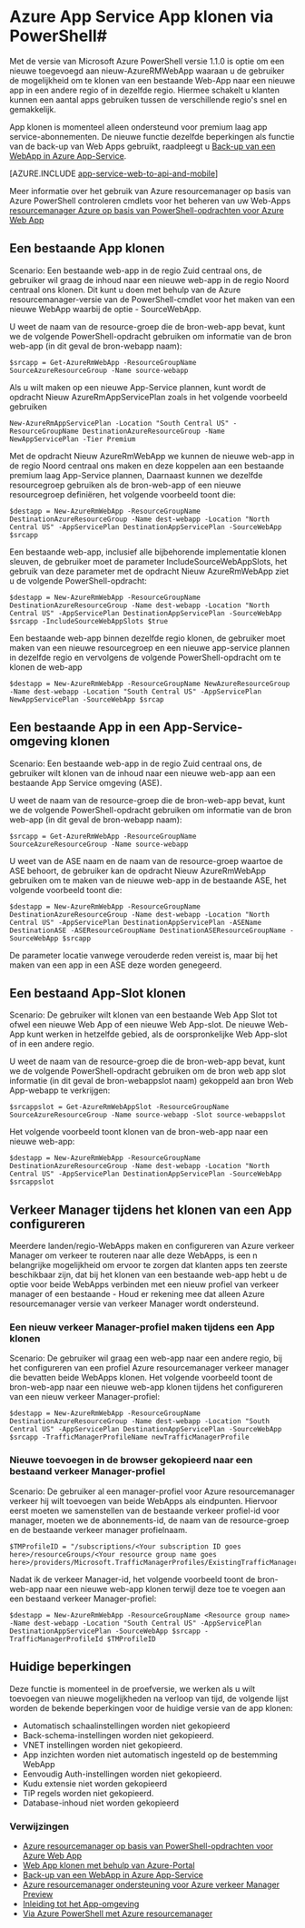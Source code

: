 <properties
    pageTitle="Web App klonen via PowerShell"
    description="Leer hoe u uw Web-Apps naar nieuwe Web-Apps via PowerShell klonen."
    services="app-service\web"
    documentationCenter=""
    authors="ahmedelnably"
    manager="stefsch"
    editor=""/>

<tags
    ms.service="app-service-web"
    ms.workload="web"
    ms.tgt_pltfrm="na"
    ms.devlang="na"
    ms.topic="article"
    ms.date="01/13/2016"
    ms.author="ahmedelnably"/>

# <a name="azure-app-service-app-cloning-using-powershell"></a>Azure App Service App klonen via PowerShell#

Met de versie van Microsoft Azure PowerShell versie 1.1.0 is optie om een nieuwe toegevoegd aan nieuw-AzureRMWebApp waaraan u de gebruiker de mogelijkheid om te klonen van een bestaande Web-App naar een nieuwe app in een andere regio of in dezelfde regio. Hiermee schakelt u klanten kunnen een aantal apps gebruiken tussen de verschillende regio's snel en gemakkelijk.

App klonen is momenteel alleen ondersteund voor premium laag app service-abonnementen. De nieuwe functie dezelfde beperkingen als functie van de back-up van Web Apps gebruikt, raadpleegt u [Back-up van een WebApp in Azure App-Service](web-sites-backup.md).

[AZURE.INCLUDE [app-service-web-to-api-and-mobile](../../includes/app-service-web-to-api-and-mobile.md)] 

Meer informatie over het gebruik van Azure resourcemanager op basis van Azure PowerShell controleren cmdlets voor het beheren van uw Web-Apps [resourcemanager Azure op basis van PowerShell-opdrachten voor Azure Web App](app-service-web-app-azure-resource-manager-powershell.md)

## <a name="cloning-an-existing-app"></a>Een bestaande App klonen ##

Scenario: Een bestaande web-app in de regio Zuid centraal ons, de gebruiker wil graag de inhoud naar een nieuwe web-app in de regio Noord centraal ons klonen. Dit kunt u doen met behulp van de Azure resourcemanager-versie van de PowerShell-cmdlet voor het maken van een nieuwe WebApp waarbij de optie - SourceWebApp.

U weet de naam van de resource-groep die de bron-web-app bevat, kunt we de volgende PowerShell-opdracht gebruiken om informatie van de bron web-app (in dit geval de bron-webapp naam):

    $srcapp = Get-AzureRmWebApp -ResourceGroupName SourceAzureResourceGroup -Name source-webapp

Als u wilt maken op een nieuwe App-Service plannen, kunt wordt de opdracht Nieuw AzureRmAppServicePlan zoals in het volgende voorbeeld gebruiken

    New-AzureRmAppServicePlan -Location "South Central US" -ResourceGroupName DestinationAzureResourceGroup -Name NewAppServicePlan -Tier Premium

Met de opdracht Nieuw AzureRmWebApp we kunnen de nieuwe web-app in de regio Noord centraal ons maken en deze koppelen aan een bestaande premium laag App-Service plannen, Daarnaast kunnen we dezelfde resourcegroep gebruiken als de bron-web-app of een nieuwe resourcegroep definiëren, het volgende voorbeeld toont die:

    $destapp = New-AzureRmWebApp -ResourceGroupName DestinationAzureResourceGroup -Name dest-webapp -Location "North Central US" -AppServicePlan DestinationAppServicePlan -SourceWebApp $srcapp

Een bestaande web-app, inclusief alle bijbehorende implementatie klonen sleuven, de gebruiker moet de parameter IncludeSourceWebAppSlots, het gebruik van deze parameter met de opdracht Nieuw AzureRmWebApp ziet u de volgende PowerShell-opdracht:

    $destapp = New-AzureRmWebApp -ResourceGroupName DestinationAzureResourceGroup -Name dest-webapp -Location "North Central US" -AppServicePlan DestinationAppServicePlan -SourceWebApp $srcapp -IncludeSourceWebAppSlots $true

Een bestaande web-app binnen dezelfde regio klonen, de gebruiker moet maken van een nieuwe resourcegroep en een nieuwe app-service plannen in dezelfde regio en vervolgens de volgende PowerShell-opdracht om te klonen de web-app

    $destapp = New-AzureRmWebApp -ResourceGroupName NewAzureResourceGroup -Name dest-webapp -Location "South Central US" -AppServicePlan NewAppServicePlan -SourceWebApp $srcap

## <a name="cloning-an-existing-app-to-an-app-service-environment"></a>Een bestaande App in een App-Service-omgeving klonen ##

Scenario: Een bestaande web-app in de regio Zuid centraal ons, de gebruiker wilt klonen van de inhoud naar een nieuwe web-app aan een bestaande App Service omgeving (ASE).

U weet de naam van de resource-groep die de bron-web-app bevat, kunt we de volgende PowerShell-opdracht gebruiken om informatie van de bron web-app (in dit geval de bron-webapp naam):

    $srcapp = Get-AzureRmWebApp -ResourceGroupName SourceAzureResourceGroup -Name source-webapp

U weet van de ASE naam en de naam van de resource-groep waartoe de ASE behoort, de gebruiker kan de opdracht Nieuw AzureRmWebApp gebruiken om te maken van de nieuwe web-app in de bestaande ASE, het volgende voorbeeld toont die:

    $destapp = New-AzureRmWebApp -ResourceGroupName DestinationAzureResourceGroup -Name dest-webapp -Location "North Central US" -AppServicePlan DestinationAppServicePlan -ASEName DestinationASE -ASEResourceGroupName DestinationASEResourceGroupName -SourceWebApp $srcapp

De parameter locatie vanwege verouderde reden vereist is, maar bij het maken van een app in een ASE deze worden genegeerd. 

## <a name="cloning-an-existing-app-slot"></a>Een bestaand App-Slot klonen ##

Scenario: De gebruiker wilt klonen van een bestaande Web App Slot tot ofwel een nieuwe Web App of een nieuwe Web App-slot. De nieuwe Web-App kunt werken in hetzelfde gebied, als de oorspronkelijke Web App-slot of in een andere regio.

U weet de naam van de resource-groep die de bron-web-app bevat, kunt we de volgende PowerShell-opdracht gebruiken om de bron web app slot informatie (in dit geval de bron-webappslot naam) gekoppeld aan bron Web App-webapp te verkrijgen:

    $srcappslot = Get-AzureRmWebAppSlot -ResourceGroupName SourceAzureResourceGroup -Name source-webapp -Slot source-webappslot

Het volgende voorbeeld toont klonen van de bron-web-app naar een nieuwe web-app:

    $destapp = New-AzureRmWebApp -ResourceGroupName DestinationAzureResourceGroup -Name dest-webapp -Location "North Central US" -AppServicePlan DestinationAppServicePlan -SourceWebApp $srcappslot

## <a name="configuring-traffic-manager-while-cloning-a-app"></a>Verkeer Manager tijdens het klonen van een App configureren ##

Meerdere landen/regio-WebApps maken en configureren van Azure verkeer Manager om verkeer te routeren naar alle deze WebApps, is een n belangrijke mogelijkheid om ervoor te zorgen dat klanten apps ten zeerste beschikbaar zijn, dat bij het klonen van een bestaande web-app hebt u de optie voor beide WebApps verbinden met een nieuw profiel van verkeer manager of een bestaande - Houd er rekening mee dat alleen Azure resourcemanager versie van verkeer Manager wordt ondersteund.

### <a name="creating-a-new-traffic-manager-profile-while-cloning-a-app"></a>Een nieuw verkeer Manager-profiel maken tijdens een App klonen ###

Scenario: De gebruiker wil graag een web-app naar een andere regio, bij het configureren van een profiel Azure resourcemanager verkeer manager die bevatten beide WebApps klonen. Het volgende voorbeeld toont de bron-web-app naar een nieuwe web-app klonen tijdens het configureren van een nieuw verkeer Manager-profiel:

    $destapp = New-AzureRmWebApp -ResourceGroupName DestinationAzureResourceGroup -Name dest-webapp -Location "South Central US" -AppServicePlan DestinationAppServicePlan -SourceWebApp $srcapp -TrafficManagerProfileName newTrafficManagerProfile

### <a name="adding-new-cloned-web-app-to-an-existing-traffic-manager-profile"></a>Nieuwe toevoegen in de browser gekopieerd naar een bestaand verkeer Manager-profiel ###

Scenario: De gebruiker al een manager-profiel voor Azure resourcemanager verkeer hij wilt toevoegen van beide WebApps als eindpunten. Hiervoor eerst moeten we samenstellen van de bestaande verkeer profiel-id voor manager, moeten we de abonnements-id, de naam van de resource-groep en de bestaande verkeer manager profielnaam.

    $TMProfileID = "/subscriptions/<Your subscription ID goes here>/resourceGroups/<Your resource group name goes here>/providers/Microsoft.TrafficManagerProfiles/ExistingTrafficManagerProfileName"

Nadat ik de verkeer Manager-id, het volgende voorbeeld toont de bron-web-app naar een nieuwe web-app klonen terwijl deze toe te voegen aan een bestaand verkeer Manager-profiel:

    $destapp = New-AzureRmWebApp -ResourceGroupName <Resource group name> -Name dest-webapp -Location "South Central US" -AppServicePlan DestinationAppServicePlan -SourceWebApp $srcapp -TrafficManagerProfileId $TMProfileID

## <a name="current-restrictions"></a>Huidige beperkingen ##

Deze functie is momenteel in de proefversie, we werken als u wilt toevoegen van nieuwe mogelijkheden na verloop van tijd, de volgende lijst worden de bekende beperkingen voor de huidige versie van de app klonen:

- Automatisch schaalinstellingen worden niet gekopieerd
- Back-schema-instellingen worden niet gekopieerd.
- VNET instellingen worden niet gekopieerd.
- App inzichten worden niet automatisch ingesteld op de bestemming WebApp
- Eenvoudig Auth-instellingen worden niet gekopieerd.
- Kudu extensie niet worden gekopieerd
- TiP regels worden niet gekopieerd.
- Database-inhoud niet worden gekopieerd


### <a name="references"></a>Verwijzingen ###
- [Azure resourcemanager op basis van PowerShell-opdrachten voor Azure Web App](app-service-web-app-azure-resource-manager-powershell.md)
- [Web App klonen met behulp van Azure-Portal](app-service-web-app-cloning-portal.md)
- [Back-up van een WebApp in Azure App-Service](web-sites-backup.md)
- [Azure resourcemanager ondersteuning voor Azure verkeer Manager Preview](../../articles/traffic-manager/traffic-manager-powershell-arm.md)
- [Inleiding tot het App-omgeving](app-service-app-service-environment-intro.md)
- [Via Azure PowerShell met Azure resourcemanager](../powershell-azure-resource-manager.md)
